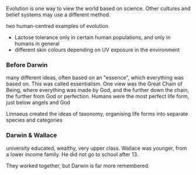 Evolution is one way to view the world based on science. Other cultures and belief systems may use a different method.

two human-centred examples of evolution
- Lactose tolerance only in certain human populations, and only in humans in general
- different skin colours depending on UV exposure in the environment

### Before Darwin
many different ideas, often based on an "essence", which everything was based on. This was called essentialism.
One view was the Great Chain of Being, where everything was made by God, and the further down the chain, the further from God or perfection. Humans were the most perfect life form, just below angels and God

Linnaeus created the ideas of taxonomy, organising life forms into separate species and categories

### Darwin & Wallace
university educated, wealthy, very upper class.
Wallace was younger, from a lower income family. He did not go to school after 13. 

They worked together, but Darwin is far more remembered.